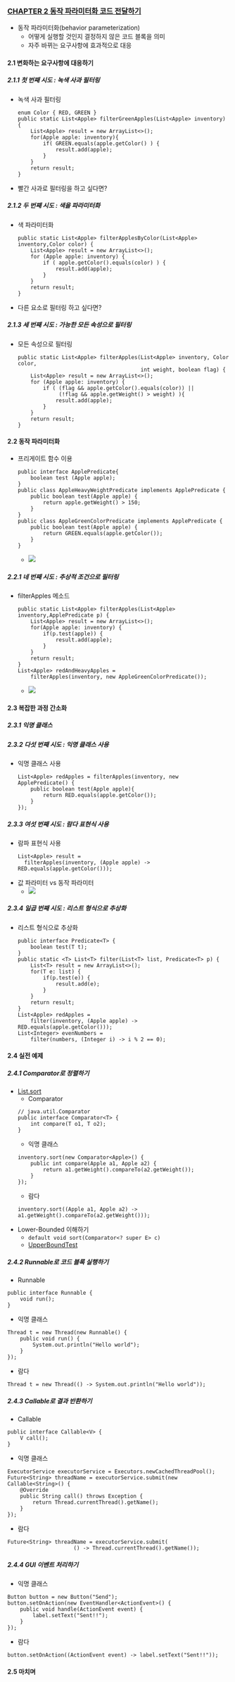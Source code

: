 ### [CHAPTER 2 동작 파라미터화 코드 전달하기](https://livebook.manning.com/book/modern-java-in-action/chapter-2/)
* 동작 파라미터화(behavior parameterization)
    - 어떻게 실행할 것인지 결정하지 않은 코드 블록을 의미
    - 자주 바뀌는 요구사항에 효과적으로 대응
#### 2.1 변화하는 요구사항에 대응하기
##### 2.1.1 첫 번째 시도 : 녹색 사과 필터링
* 녹색 사과 필터링
    ``` 
    enum Color { RED, GREEN }
    public static List<Apple> filterGreenApples(List<Apple> inventory) {
        List<Apple> result = new ArrayList<>();
        for(Apple apple: inventory){
            if( GREEN.equals(apple.getColor() ) {
                result.add(apple);
            }
        }
        return result;
    }
    ```
* 빨간 사과로 필터링을 하고 싶다면?
##### 2.1.2 두 번째 시도 : 색을 파라미터화
* 색 파라미터화
    ``` 
    public static List<Apple> filterApplesByColor(List<Apple> inventory,Color color) {
        List<Apple> result = new ArrayList<>();
        for (Apple apple: inventory) {
            if ( apple.getColor().equals(color) ) {
                result.add(apple);
            }
        }
        return result;
    }
    ```
* 다른 요소로 필터링 하고 싶다면?
##### 2.1.3 세 번째 시도 : 가능한 모든 속성으로 필터링
* 모든 속성으로 필터링
    ``` 
    public static List<Apple> filterApples(List<Apple> inventory, Color color,
                                           int weight, boolean flag) {
        List<Apple> result = new ArrayList<>();
        for (Apple apple: inventory) {
            if ( (flag && apple.getColor().equals(color)) ||
                 (!flag && apple.getWeight() > weight) ){
                result.add(apple);
            }
        }
        return result;
    }
    ```
#### 2.2 동작 파라미터화
* 프리게이트 함수 이용
    ``` 
    public interface ApplePredicate{
        boolean test (Apple apple);
    }
    public class AppleHeavyWeightPredicate implements ApplePredicate {
        public boolean test(Apple apple) {
            return apple.getWeight() > 150;
        }
    }
    public class AppleGreenColorPredicate implements ApplePredicate {
        public boolean test(Apple apple) {
            return GREEN.equals(apple.getColor());
        }
    }
    ```
    - ![](images/applePredicate.png)
##### 2.2.1 네 번째 시도 : 추상적 조건으로 필터링
* filterApples 메소드
    ``` 
    public static List<Apple> filterApples(List<Apple> inventory,ApplePredicate p) {
        List<Apple> result = new ArrayList<>();
        for(Apple apple: inventory) {
            if(p.test(apple)) {
                result.add(apple);
            }
        }
        return result;
    }
    List<Apple> redAndHeavyApples =
        filterApples(inventory, new AppleGreenColorPredicate());
    ```
    - ![](images/differentFilter.png)
#### 2.3 복잡한 과정 간소화
##### 2.3.1 익명 클래스
##### 2.3.2 다섯 번째 시도 : 익명 클래스 사용
* 익명 클래스 사용
    ``` 
    List<Apple> redApples = filterApples(inventory, new ApplePredicate() {
        public boolean test(Apple apple){
            return RED.equals(apple.getColor());
        }
    });
    ```
##### 2.3.3 여섯 번째 시도 : 람다 표현식 사용
* 람파 표현식 사용
    ``` 
    List<Apple> result =
      filterApples(inventory, (Apple apple) -> RED.equals(apple.getColor()));
    ```
* 값 파라미터 vs 동작 파라미터
    - ![](images/parameterization.png)
##### 2.3.4 일곱 번째 시도 : 리스트 형식으로 추상화
* 리스트 형식으로 추상화
    ``` 
    public interface Predicate<T> {
        boolean test(T t);
    }
    public static <T> List<T> filter(List<T> list, Predicate<T> p) {
        List<T> result = new ArrayList<>();
        for(T e: list) {
            if(p.test(e)) {
                result.add(e);
            }
        }
        return result;
    }
    List<Apple> redApples =
        filter(inventory, (Apple apple) -> RED.equals(apple.getColor()));
    List<Integer> evenNumbers =
        filter(numbers, (Integer i) -> i % 2 == 0);
    ```
#### 2.4 실전 예제
##### 2.4.1 Comparator로 정렬하기
* [List.sort](https://docs.oracle.com/javase/8/docs/api/java/util/List.html#sort-java.util.Comparator-)
    - Comparator
    ``` 
    // java.util.Comparator
    public interface Comparator<T> {
        int compare(T o1, T o2);
    }
    ```
    - 익명 클래스
    ```
    inventory.sort(new Comparator<Apple>() {
        public int compare(Apple a1, Apple a2) {
            return a1.getWeight().compareTo(a2.getWeight());
        }
    });
    ```
    - 람다
    ```
    inventory.sort((Apple a1, Apple a2) -> a1.getWeight().compareTo(a2.getWeight()));    
    ```
* Lower-Bounded 이해하기
    - ```default void sort(Comparator<? super E> c)```
    - [UpperBoundTest](generic/UpperBoundTest.java)
##### 2.4.2 Runnable로 코드 블록 실행하기
* Runnable
``` 
public interface Runnable {
    void run();
}
```
* 익명 클래스
``` 
Thread t = new Thread(new Runnable() {
    public void run() {
        System.out.println("Hello world");
    }
});
```
* 람다
```
Thread t = new Thread(() -> System.out.println("Hello world"));
```
##### 2.4.3 Callable로 결과 반환하기
* Callable
``` 
public interface Callable<V> {
    V call();
}
```
* 익명 클래스
``` 
ExecutorService executorService = Executors.newCachedThreadPool();
Future<String> threadName = executorService.submit(new Callable<String>() {
    @Override
    public String call() throws Exception {
        return Thread.currentThread().getName();
    }
});
```
* 람다
``` 
Future<String> threadName = executorService.submit(
                     () -> Thread.currentThread().getName());
```
##### 2.4.4 GUI 이벤트 처리하기
* 익명 클래스
``` 
Button button = new Button("Send");
button.setOnAction(new EventHandler<ActionEvent>() {
    public void handle(ActionEvent event) {
        label.setText("Sent!!");
    }
});
```
* 람다
``` 
button.setOnAction((ActionEvent event) -> label.setText("Sent!!"));
```
#### 2.5 마치며